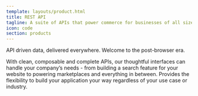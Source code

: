 ```yaml
---
template: layouts/product.html
title: REST API
tagline: A suite of APIs that power commerce for businesses of all sizes.
icon: code
section: products
---
```


API driven data, delivered everywhere. Welcome to the post-browser era.

With clean, composable and complete APIs, our thoughtful interfaces can handle your company’s needs - from building a search feature for your website to powering marketplaces and everything in between. Provides the flexibility to build your application your way regardless of your use case or industry.
